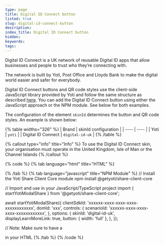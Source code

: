 ```yaml
---
type: page
title: Digital ID Connect button
listed: true
slug: digital-id-connect-button
description: 
index_title: Digital ID Connect button
hidden: 
keywords: 
tags: 
---
```


Digital ID Connect is a UK network of reusable Digital ID apps that allow businesses and people to trust who they’re connecting with.

The network is built by Yoti, Post Office and Lloyds Bank to make the digital world easier and safer for everybody.

Digital ID Connect buttons and QR code styles use the client-side JavaScript library provided by Yoti and follow the same structure as described [here](/digital-id-legacy/createbutton). You can add the Digital ID Connect button using either the JavaScript approach or the NPM module. See below for both examples.

The configuration of the element `skinId` determines the button and QR code styles. An example is shown below:

{% table widths="326" %}
| Brand | skinId configuration | 
| ---- | ---- | 
| Yoti | `yoti` | 
| Digital ID Connect | `digital-id-uk` | 
{% /table %}

{% callout type="info" title="Info" %}
To use the Digital ID Connect skin, your organisation must operate in the United Kingdom, Isle of Man or the Channel Islands
{% /callout %}

{% code %}
{% tab language="html" title="HTML" %}
<!-- Digital ID Connect Button Generation -->

<head>
  <script src="https://www.yoti.com/share/client/"></script>
</head>

<body>
  <!-- Yoti element will be rendered inside this DOM node -->
  <div id="xxx"></div>

  <!-- This script snippet will also be required in your HTML body -->
  <script>
    window.Yoti.Share.init({
      elements: [
        {
          domId: "xxx",
          scenarioId: "xxxxxx-xxxx-xxxx-xxxx-xxxxxxxxxxxx",
          clientSdkId: "xxxxxx-xxxx-xxxx-xxxx-xxxxxxxxxxxx",
          displayLearnMoreLink: true,
          skinId: "digital-id-uk"
        }
      ]
    });
  </script>
</body>
{% /tab %}
{% tab language="javascript" title="NPM Module" %}
// Install the Yoti Share Client Core module
npm install @getyoti/share-client-core

// Import and use in your JavaScript/TypeScript project
import { startYotiModalShare } from '@getyoti/share-client-core';

await startYotiModalShare({
  clientSdkId: 'xxxxxx-xxxx-xxxx-xxxx-xxxxxxxxxxxx',
  domId: 'xxx',
  controls: {
    scenarioId: 'xxxxxx-xxxx-xxxx-xxxx-xxxxxxxxxxxx',
  },
  options: {
    skinId: 'digital-id-uk',
    displayLearnMoreLink: true,
    button: {
      width: 'full'
    },
  },
});

// Note: Make sure to have a <div id="xxx"></div> in your HTML
{% /tab %}
{% /code %}